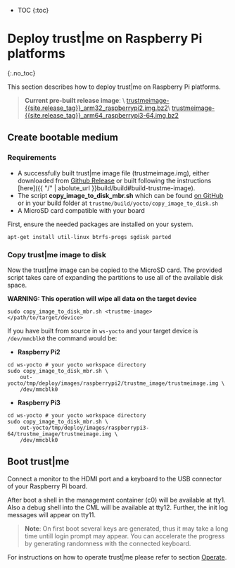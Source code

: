 ---
---
- TOC
{:toc}

# Deploy trust\|me on Raspberry Pi platforms
{:.no_toc}

This section describes how to deploy trust\|me on Raspberry Pi platforms.

> **Current pre-built release image**: \\
[trustmeimage-{{site.release_tag}}_arm32_raspberrypi2.img.bz2]({{site.githuborg}}/{{site.repository}}/releases/download/{{site.release_tag}}/trustmeimage-{{site.release_tag}}_arm32_raspberrypi2.img.bz2)\\
[trustmeimage-{{site.release_tag}}_arm64_raspberrypi3-64.img.bz2]({{site.githuborg}}/{{site.repository}}/releases/download/{{site.release_tag}}/trustmeimage-{{site.release_tag}}_arm64_raspberrypi3-64.img.bz2)

## Create bootable medium

### Requirements
* A successfully built trust\|me image file (trustmeimage.img), either downloaded from [Github Release]({{site.githuborg}}/{{site.repository}}/releases/tag/{{site.release_tag}}) or built following the instructions [here]({{ "/" | abolute_url }}build/build#build-trustme-image).
* The script **copy_image_to_disk_mbr.sh** which can be found [on GitHub](https://github.com/trustm3/trustme_build/raw/master/yocto/copy_image_to_disk_mbr.sh) or in your build folder at `trustme/build/yocto/copy_image_to_disk.sh`
* A MicroSD card compatible with your board

First, ensure the needed packages are installed on your system.
```
apt-get install util-linux btrfs-progs sgdisk parted
```

### Copy trust\|me image to disk
Now the trust\|me image can be copied to the MicroSD card.
The provided script takes care of expanding the partitions to use all of the available disk space.

**WARNING: This operation will wipe all data on the target device**
```
sudo copy_image_to_disk_mbr.sh <trustme-image> </path/to/target/device>
```

If you have built from source in `ws-yocto` and your target device is `/dev/mmcblk0` the command would be:
- **Raspberry Pi2**
```
cd ws-yocto # your yocto workspace directory
sudo copy_image_to_disk_mbr.sh \
	out-yocto/tmp/deploy/images/raspberrypi2/trustme_image/trustmeimage.img \
	/dev/mmcblk0
```
- **Raspberry Pi3**
```
cd ws-yocto # your yocto workspace directory
sudo copy_image_to_disk_mbr.sh \
	out-yocto/tmp/deploy/images/raspberrypi3-64/trustme_image/trustmeimage.img \
	/dev/mmcblk0
```

## Boot trust|me

Connect a monitor to the HDMI port and a keyboard to the USB connector of your Raspberry Pi
 board.

After boot a shell in the management container (c0) will be available at tty1.
Also a debug shell into the CML will be available at tty12.
Further, the init log messages will appear on tty11.

> **Note**: On first boot several keys are generated, thus it may take a long
time untill login prompt may appear. You can accelerate the progress by generating
randomness with the connected keyboard.

For instructions on how to operate trust\|me please refer to section [Operate](/operate).
